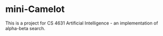 # mini-Camelot
This is a project for CS 4631 Artificial Intelligence - an implementation of alpha-beta search.

